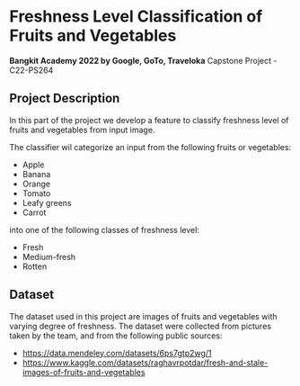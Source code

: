 # Freshness Level Classification of Fruits and Vegetables
**Bangkit Academy 2022 by Google, GoTo, Traveloka** Capstone Project - C22-PS264

## Project Description
In this part of the project we develop a feature to classify freshness level of fruits and vegetables from input image.

The classifier wil categorize an input from the following fruits or vegetables:
* Apple
* Banana
* Orange
* Tomato
* Leafy greens
* Carrot

into one of the following classes of freshness level:
* Fresh
* Medium-fresh
* Rotten

## Dataset
The dataset used in this project are images of fruits and vegetables with varying degree of freshness. The dataset were collected from pictures taken by the team, and from the following public sources:
* https://data.mendeley.com/datasets/6ps7gtp2wg/1
* https://www.kaggle.com/datasets/raghavrpotdar/fresh-and-stale-images-of-fruits-and-vegetables
